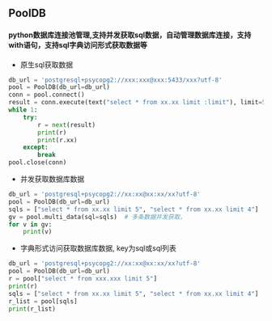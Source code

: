 ## PoolDB 
#### python数据库连接池管理,支持并发获取sql数据，自动管理数据库连接，支持with语句，支持sql字典访问形式获取数据等

- 原生sql获取数据
```python
db_url = 'postgresql+psycopg2://xxx:xxx@xxx:5433/xxx?utf-8'
pool = PoolDB(db_url=db_url)
conn = pool.connect()
result = conn.execute(text("select * from xx.xx limit :limit"), limit=5)
while 1:
    try:
        r = next(result)
        print(r)
        print(r.xx)
    except:
        break
pool.close(conn)
```

- 并发获取数据库数据
```python
db_url = 'postgresql+psycopg2://xx:xx@xx:xx/xx?utf-8'
pool = PoolDB(db_url=db_url)
sqls = ["select * from xx.xx limit 5", "select * from xx.xx limit 4"]
gv = pool.multi_data(sql=sqls)  # 多条数据并发获取，
for v in gv:
    print(v)
```


- 字典形式访问获取数据库数据, key为sql或sql列表
```python
db_url = 'postgresql+psycopg2://xx:xx@xx:xx/xx?utf-8'
pool = PoolDB(db_url=db_url)
r = pool["select * from xxx.xxx limit 5"]  
print(r)
sqls = ["select * from xx.xx limit 5", "select * from xx.xx limit 4"]
r_list = pool[sqls]  
print(r_list)
```